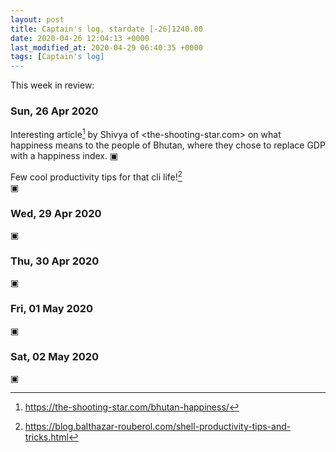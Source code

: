 ```yaml
---
layout: post
title: Captain's log, stardate [-26]1240.00
date: 2020-04-26 12:04:13 +0000
last_modified_at: 2020-04-29 06:40:35 +0000
tags: [Captain's log]
---
```


This week in review:

<!-- more -->

### Sun, 26 Apr 2020
Interesting article[^1] by Shivya of <the-shooting-star.com> on what happiness
means to the people of Bhutan, where they chose to replace GDP with a happiness
index.
▣

Few cool productivity tips for that cli life![^2]  
▣

### Wed, 29 Apr 2020
▣

### Thu, 30 Apr 2020
▣

### Fri, 01 May 2020
▣

### Sat, 02 May 2020
▣

[^1]: <https://the-shooting-star.com/bhutan-happiness/>
[^2]: <https://blog.balthazar-rouberol.com/shell-productivity-tips-and-tricks.html>